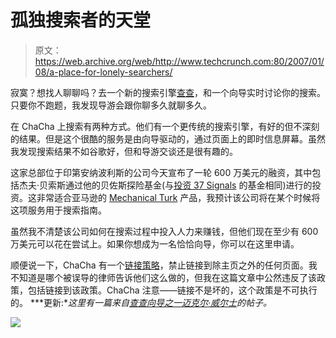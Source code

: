 # 孤独搜索者的天堂

> 原文：<https://web.archive.org/web/http://www.techcrunch.com:80/2007/01/08/a-place-for-lonely-searchers/>

 [](https://web.archive.org/web/20220628063150/http://www.chacha.com/) 寂寞？想找人聊聊吗？去一个新的搜索引擎[查查](https://web.archive.org/web/20220628063150/http://www.chacha.com/)，和一个向导实时讨论你的搜索。只要你不跑题，我发现导游会跟你聊多久就聊多久。

在 ChaCha 上搜索有两种方式。他们有一个更传统的搜索引擎，有好的但不深刻的结果。但是这个很酷的服务是由向导驱动的，通过页面上的即时信息屏幕。虽然我发现搜索结果不如谷歌好，但和导游交谈还是很有趣的。

这家总部位于印第安纳波利斯的公司今天宣布了一轮 600 万美元的融资，其中包括杰夫·贝索斯通过他的贝佐斯探险基金(与[投资 37 Signals](https://web.archive.org/web/20220628063150/http://www.beta.techcrunch.com/2006/07/20/37-signals-takes-jeff-bezos-investment/) 的基金相同)进行的投资。这非常适合亚马逊的 [Mechanical Turk](https://web.archive.org/web/20220628063150/http://www.beta.techcrunch.com/2005/11/04/amazon-finally-shows-itself-as-the-matrix/) 产品，我预计该公司将在某个时候将这项服务用于搜索指南。

虽然我不清楚该公司如何在搜索过程中投入人力来赚钱，但他们现在至少有 600 万美元可以花在尝试上。如果你想成为一名恰恰向导，你可以在这里申请。

顺便说一下，ChaCha 有一个[链接策略](https://web.archive.org/web/20220628063150/http://www.chacha.com/info/link_to_us)，禁止链接到除主页之外的任何页面。我不知道是哪个被误导的律师告诉他们这么做的，但我在这篇文章中公然违反了该政策，包括链接到该政策。ChaCha 注意——链接不是坏的，这个政策是不可执行的。
 ***更新:**这里有一篇来自[查查向导之一迈克尔·威尔士](https://web.archive.org/web/20220628063150/http://www.michaelwales.com/2007/01/have-chacha-investors-tried-chacha/)的帖子。*

![](img/97f968ce118dbcbf8c952eb78363bdb4.png)
